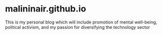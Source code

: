# malininair.github.io
This is my personal blog which will include promotion of mental well-being, political activism, and my passion for diversifying the technology sector
